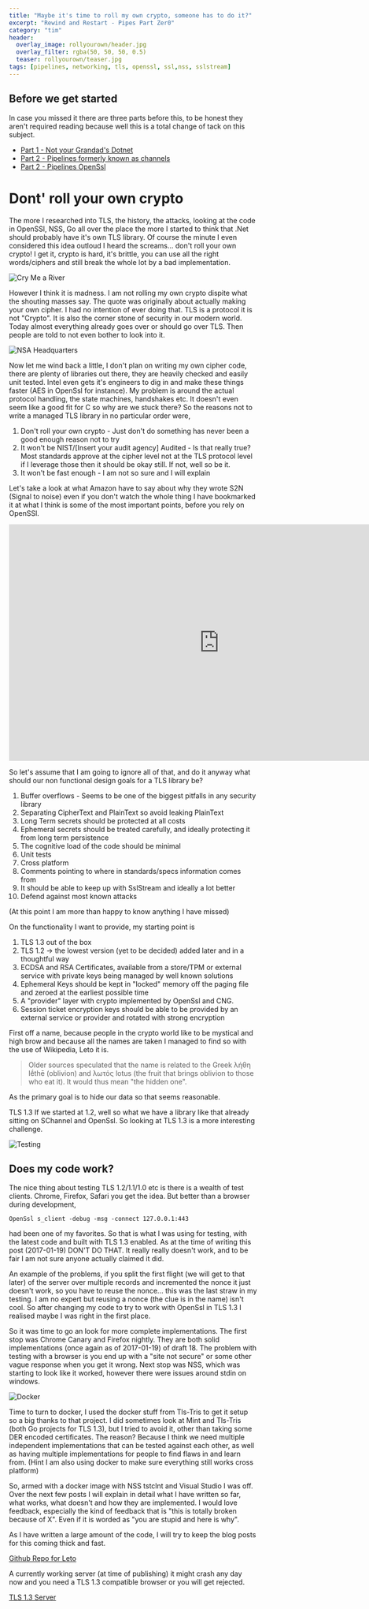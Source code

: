 ```yaml
---
title: "Maybe it's time to roll my own crypto, someone has to do it?"
excerpt: "Rewind and Restart - Pipes Part Zer0"
category: "tim"
header:
  overlay_image: rollyourown/header.jpg
  overlay_filter: rgba(50, 50, 50, 0.5)
  teaser: rollyourown/teaser.jpg
tags: [pipelines, networking, tls, openssl, ssl,nss, sslstream]
---
```


## Before we get started

In case you missed it there are three parts before this, to be honest they aren't required reading because well 
this is a total change of tack on this subject.

* [Part 1 - Not your Grandad's Dotnet](https://cetus.io/tim/Part-1-Not-your-grandads-dotnet/)
* [Part 2 - Pipelines formerly known as channels](https://cetus.io/tim/Part-2-pipelines/)
* [Part 2 - Pipelines OpenSsl](https://cetus.io/tim/Part-3-Pipelines-OpenSsl/)

# Dont' roll your own crypto

The more I researched into TLS, the history, the attacks, looking at the code in OpenSSl, NSS, Go all over the place
the more I started to think that .Net should probably have it's own TLS library. Of course the minute I even considered
this idea outloud I heard the screams... don't roll your own crypto! I get it, crypto is hard, it's brittle, you can use all the 
right words/ciphers and still break the whole lot by a bad implementation.

![Cry Me a River](https://cetus.io/images/rollyourown/cry.jpg)

However I think it is madness. I am not rolling my own crypto dispite what the shouting masses say. The quote was originally
about actually making your own cipher. I had no intention of ever doing that. TLS is a protocol it is not "Crypto". It is also the
corner stone of security in our modern world. Today almost everything already goes over or should go over TLS. Then people are told to not even bother to look into it. 

![NSA Headquarters](https://cetus.io/images/rollyourown/nsa.jpg)

Now let me wind back a little, I don't plan on writing my own cipher code,
there are plenty of libraries out there, they are heavily checked and easily unit tested. 
Intel even gets it's engineers to dig in and make these things faster (AES in OpenSsl for instance). 
My problem is around the actual protocol handling, the state machines, handshakes etc. It doesn't even seem like
a good fit for C so why are we stuck there?
So the reasons not to write a managed TLS library in no particular order were,

1. Don't roll your own crypto - Just don't do something has never been a good enough reason not to try
2. It won't be NIST/[Insert your audit agency] Audited - Is that really true? Most standards approve at the cipher level not at the TLS protocol level if I leverage those then it should be okay still. If not, well so be it.
3. It won't be fast enough - I am not so sure and I will explain

Let's take a look at what Amazon have to say about why they wrote S2N (Signal to noise) even if you don't watch the whole
thing I have bookmarked it at what I think is some of the most important points, before you rely on OpenSSl.

<iframe width="854" height="480" src="https://www.youtube.com/embed/APhTOQ9eeI0" frameborder="0" allowfullscreen></iframe>

So let's assume that I am going to ignore all of that, and do it anyway what should our non functional design goals
for a TLS library be?

1. Buffer overflows - Seems to be one of the biggest pitfalls in any security library
2. Separating CipherText and PlainText so avoid leaking PlainText
3. Long Term secrets should be protected at all costs
4. Ephemeral secrets should be treated carefully, and ideally protecting it from long term persistence
5. The cognitive load of the code should be minimal
6. Unit tests
7. Cross platform
8. Comments pointing to where in standards/specs information comes from
9. It should be able to keep up with SslStream and ideally a lot better
10. Defend against most known attacks

(At this point I am more than happy to know anything I have missed)

On the functionality I want to provide, my starting point is

1. TLS 1.3 out of the box
2. TLS 1.2 -> the lowest version (yet to be decided) added later and in a thoughtful way
3. ECDSA and RSA Certificates, available from a store/TPM or external service with private keys being managed by well known solutions
4. Ephemeral Keys should be kept in "locked" memory off the paging file and zeroed at the earliest possible time
5. A "provider" layer with crypto implemented by OpenSsl and CNG.
6. Session ticket encryption keys should be able to be provided by an external service or provider and rotated with strong encryption

First off a name, because people in the crypto world like to be mystical and high brow and because all the names are taken I managed to
find so with the use of Wikipedia, Leto it is.

> Older sources speculated that the name is related to the Greek λήθη lḗthē (oblivion) and λωτός lotus (the fruit that brings oblivion to those who eat it). It would thus mean "the hidden one".

As the primary goal is to hide our data so that seems reasonable.

TLS 1.3
If we started at 1.2, well so what we have a library like that already sitting on SChannel and OpenSsl. So looking at TLS 1.3 
is a more interesting challenge.

![Testing](https://cetus.io/images/rollyourown/lab.jpg)

## Does my code work?
The nice thing about testing TLS 1.2/1.1/1.0 etc is there is a wealth of test clients. Chrome, Firefox, Safari you get the idea.
But better than a browser during development, 

```
OpenSsl s_client -debug -msg -connect 127.0.0.1:443
```

had been one of my favorites. So that is what I was using for testing, with the latest code and built with TLS 1.3 enabled. As at the time
of writing this post (2017-01-19) DON'T DO THAT. It really really doesn't work, and to be fair I am not sure anyone actually claimed it did.

An example of the problems, if you split the first flight (we will get to that later) of the server over multiple records and incremented the nonce
it just doesn't work, so you have to reuse the nonce... this was the last straw in my testing. I am no expert but reusing a nonce (the clue is in the name)
isn't cool. So after changing my code to try to work with OpenSsl in TLS 1.3 I realised maybe I was right in the first place.

So it was time to go an look for more complete implementations. The first stop was Chrome Canary and Firefox nightly. They are both solid implementations
(once again as of 2017-01-19) of draft 18. The problem with testing with a browser is you end up with a "site not secure" or some other vague response when
you get it wrong. Next stop was NSS, which was starting to look like it worked, however there were issues around stdin on windows. 

![Docker](https://cetus.io/images/rollyourown/docker.png)

Time to turn to docker, 
I used the docker stuff from Tls-Tris to get it setup so a big thanks to that project. I did sometimes look at Mint and Tls-Tris (both Go projects for TLS 1.3),
but I tried to avoid it, other than taking some DER encoded certificates. The reason? Because I think we need multiple independent implementations that can be
tested against each other, as well as having multiple implementations for people to find flaws in and learn from.
(Hint I am also using docker to make sure everything still works cross platform)

So, armed with a docker image with NSS tstclnt and Visual Studio I was off. Over the next few posts I will explain in detail what I have written
so far, what works, what doesn't and how they are implemented. I would love feedback, especially the kind of feedback that is "this is totally broken because of
X". Even if it is worded as "you are stupid and here is why".

As I have written a large amount of the code, I will try to keep the blog posts for this coming thick and fast.

[Github Repo for Leto](https://github.com/drawaes/leto)

A currently working server (at time of publishing) it might crash any day now and you need a TLS 1.3 compatible browser
or you will get rejected.

[TLS 1.3 Server](https://tls13.cetus.io)

